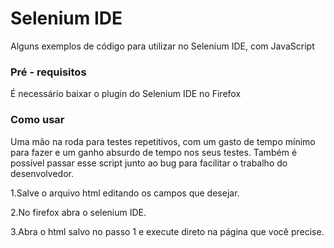 # Selenium IDE

Alguns exemplos de código para utilizar no Selenium IDE, com JavaScript

### Pré - requisitos

É necessário baixar o plugin do Selenium IDE no Firefox

### Como usar

Uma mão na roda para testes repetitivos, com um gasto de tempo mínimo para fazer e um ganho absurdo de tempo nos seus testes. Também é possível passar esse script junto ao bug para facilitar o trabalho do desenvolvedor.

1.Salve o arquivo html editando os campos que desejar.

2.No firefox abra o selenium IDE.

3.Abra o html salvo no passo 1 e execute direto na página que você precise.
